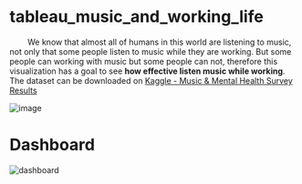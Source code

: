 # tableau_music_and_working_life

&nbsp;&nbsp;&nbsp;&nbsp;&nbsp;&nbsp;&nbsp; We know that almost all of humans in this world are listening to music, not only that some people listen to music while they are working. But some people can working with music but some people can not, therefore this visualization has a goal to see **how effective listen music while working**. The dataset can be downloaded on [Kaggle - Music & Mental Health Survey Results](https://www.kaggle.com/datasets/catherinerasgaitis/mxmh-survey-results)

![image](https://user-images.githubusercontent.com/91602612/209098708-ae860e0b-e9e9-4eec-b629-3b41a83a6cf0.png)

# Dashboard

![dashboard](https://user-images.githubusercontent.com/91602612/209099326-1f6684d8-ee93-4f58-b218-31a1a780282a.png)
